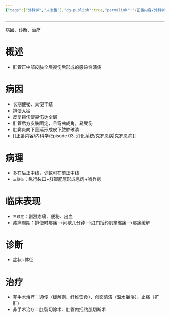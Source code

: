 ```yaml
---
{"tags":["外科学","未发售"],"dg-publish":true,"permalink":"/正番内容/外科学/Episode 06. 普外科/肛裂/","dgPassFrontmatter":true}
---
```


---
病因、诊断、治疗
# 概述
+ 肛管正中部皮肤全层裂伤后形成的感染性溃疡
# 病因
+ 长期便秘、粪便干结
+ 排便太猛
+ 反复损伤使裂伤达全层
+ 肛管后方皮肤固定，且弯曲成角，易受伤
+ 肛窦炎向下蔓延形成皮下脓肿破溃
+ [[正番内容/内科学/Episode 03. 消化系统/克罗恩病\|克罗恩病]]
# 病理
+ 多在后正中线，少数可在前正中线
+ `三联征`：纵行裂口+肛瓣肥厚形成息肉+哨兵痣
# 临床表现
+ `三联症`：剧烈疼痛、便秘、出血
+ 疼痛周期：排便时疼痛-->间歇几分钟-->肛门括约肌挛缩痛-->疼痛缓解
# 诊断
+ 症状+体征
# 治疗
+ 非手术治疗：通便（缓解剂、纤维饮食）、创面清洁（温水坐浴）、止痛（扩肛）
+ 非手术治疗：肛裂切除术、肛管内括约肌切断术